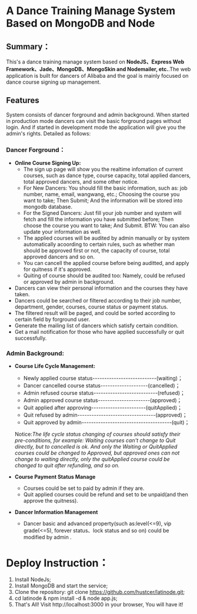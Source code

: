 
# A Dance Training Manage System Based on MongoDB and Node

## Summary：
This's a dance training manage system based on **NodeJS、Express Web Framework、Jade、MongoDB、MongoSkin and Nodemailer, etc.**.The web application is built for dancers of Alibaba and the goal is mainly focused on dance course signing up management.
## Features
System consists of dancer forground and admin background. When started in production mode dancers can visit the basic forground pages without login. And if started in development mode the application will give you the admin's rights. Detailed as follows:
### Dancer Forground：
* **Online Course Signing Up:**<br/>
	- The sign up page will show you the realtime infomation of current courses, such as dance type, course capacity, total applied dancers, total approved dancers, and some other notice.<br/>
	- For New Dancers: You should fill the basic information, such as: job number, name, email, wangwang, etc.; Choosing the course you want to take; Then Submit; And the information will be stored into mongodb database.<br/>
	- For the Signed Dancers: Just fill your job number and system will fetch and fill the information you have submitted before; Then choose the course you want to take; And Submit. BTW: You can also update your information as well.<br/>
	- The applied courses will be audited by admin manually or by system automatically acoording to certain rules, such as whether man should be approved first or not, the capacity of course, total approved dancers and so on.<br/>
	- You can cancell the applied course before being auditted, and apply for quitness if it's approved.<br/>
	- Quiting of course should be audited too: Namely, could be refused or approved by admin in background.<br/>
* Dancers can view their personal information and the courses they have taken.
* Dancers could be searched or filtered according to their job number, department, gender, courses, course status or payment status.
* The filtered result will be paged, and could be sorted according to certain field by forground user.
* Generate the mailing list of dancers which satisfy certain condition.<br/>
* Get a mail notification for those who have applied successfully or quit successfully.

### Admin Background:
* **Course Life Cycle Management:**<br/>
	- Newly applied course status---------------------------(waiting)；<br/>
	- Dancer cancelled course status--------------------(cancelled)；<br/>
	- Admin refused course status---------------------------(refused)；<br/>
	- Admin approved course status----------------------(approved)；<br/>
	- Quit applied after approving-----------------------(quitApplied)；<br/>
	- Quit refused by admin---------------------------------(approved)；<br/>
	- Quit approved by admin--------------------------------------(quit)；<br/>
	
	Notice:*The life cycle status changing of courses should satisfy their pre-conditions, for example: Waiting courses can't change to Quit directly, but to cancelled is ok. And only the Waiting or QuitApplied courses could be changed to Approved, but approved ones can not change to waiting directly, only the quitApplied course could be changed to quit after refunding, and so on.*

* **Course Payment Status Manage**<br/>
	- Courses could be set to paid by admin if they are.
	- Quit applied courses could be refund and set to be unpaid(and then approve the quitness).
* **Dancer Information Management**<br/>
	- Dancer basic and advanced property(such as:level(<=9), vip grade(<=5), forever status、lock status and so on) could be modified by admin .<br/>

# Deploy Instruction：
1. Install NodeJs;
2. Install MongoDB and start the service;
3. Clone the repository: git clone https://github.com/hustcer/latinode.git;
4. cd latinode & npm install -d & node app.js;
5. That's All! Visit http://localhost:3000 in your browser, You will have it!<br/><br/>

